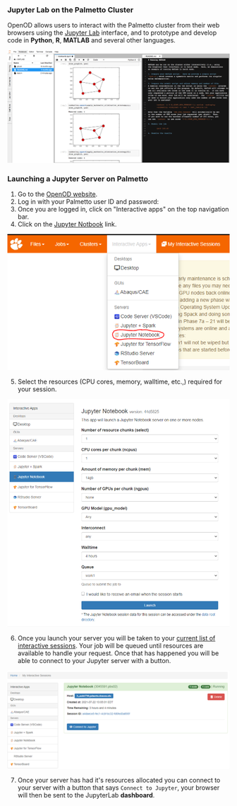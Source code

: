 ### Jupyter Lab on the Palmetto Cluster

OpenOD allows users to interact with the Palmetto cluster
from their web browsers using the [Jupyter Lab](http://jupyter.org/) interface,
and to prototype and develop code in **Python**, **R**, **MATLAB** and several other languages.

<img src="../../../images/ood/apps/jupyter/jupyterlab.png" style="width:1000px">

### Launching a Jupyter Server on Palmetto

1. Go to the [OpenOD website](https://openod02.palmetto.clemson.edu/).
2. Log in with your Palmetto user ID and password:
3. Once you are logged in, click on "Interactive apps" on the top navigation bar.
4. Click on the [Jupyter Notbook](https://openod02.palmetto.clemson.edu/pun/sys/dashboard/batch_connect/sys/ood_jupyter/session_contexts/new) link.


<img src="../../../images/ood/apps//jupyter/jupyter_selection.png" style="width:600px">

5. Select the resources (CPU cores, memory, walltime, etc.,) required for your session.

<img src="../../../images/ood/apps/jupyter/jupyter_queue.png" style="width:600px">

6. Once you launch your server you will be taken to your [current list of interactive sessions](https://openod02.palmetto.clemson.edu/pun/sys/dashboard/batch_connect/sessions "current list of interactive sessions"). Your job will be queued until resources are available to handle your request. Once that has happened you will be able to connect to your Jupyter server with a button.

<img src="../../../images/ood/apps/jupyter/jupyter_startup.png" style="width:600px">

7. Once your server has had it's resources allocated you can connect to your server with a button that says `Connect to Jupyter`, your browser will then be sent to the JupyterLab **dashboard**.







